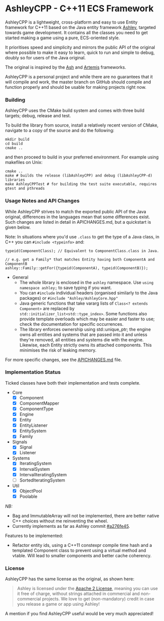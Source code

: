 AshleyCPP - C++11 ECS Framework
===============================

AshleyCPP is a lightweight, cross-platform and easy to use Entity framework for C++11 based on the Java entity framework
[Ashley](https://github.com/libgdx/ashley/), targeted towards game development. It contains all the classes you need to 
get started making a game using a pure, ECS-oriented style.

It prioritises speed and simplicity and mirrors the public API of the original where possible to make it easy to learn,
quick to run and simple to debug, doubly so for users of the Java original.

The original is inspired by the [Ash](http://www.ashframework.org/) and
[Artemis](http://gamadu.com/artemis/) frameworks.

AshleyCPP is a personal project and while there are no guarantees that it will compile and work, the master branch
on GitHub should compile and function properly and should be usable for making projects right now.

### Building

AshleyCPP uses the CMake build system and comes with three build targets; debug, release and test.

To build the library from source, install a relatively recent version of CMake, navigate to a copy of the source and
do the following:

    mkdir build
    cd build
    cmake ..

and then proceed to build in your preferred environment. For example using makefiles on Unix:

    cmake ..
    make # builds the release (libAshleyCPP) and debug (libAshleyCPP-d) libraries
    make AshleyCPPTest # for building the test suite executable, requires gtest and pthreads


### Usage Notes and API Changes
While AshleyCPP strives to match the exported public API of the Java original, differences in the languages mean that
some differences exist. Such changes are listed in detail in APICHANGES.md, but a quickstart is given below.

Note: In situations where you'd use `.class` to get the type of a Java class, in C++ you can `#include <typeinfo>` and:

    typeid(ComponentClass); // Equivalent to ComponentClass.class in Java.  
    
    // e.g. get a Family* that matches Entity having both ComponentA and ComponentB
    ashley::Family::getFor({typeid(ComponentA), typeid(ComponentB)});
     
- General
  - The whole library is enclosed in the `ashley` namespace. Use `using namespace ashley;` to save typing if you want.
  - You can `#include` individual headers (organised similarly to the Java packages) or `#include "Ashley/AshleyCore.hpp"`
  - Java generic functions that take vararg lists of `Class<? extends Component>` are replaced by
    `std::initializer_list<std::type_index>`. Some functions also provide template overloads which may be easier and
    faster to use; check the documentation for specific occurrences.
  - The library enforces ownership using std::unique_ptr; the engine owns all entities and systems that are passed into
    it and unless they're removed, all entities and systems die with the engine. Likewise, each Entity strictly owns
    its attached components. This minimises the risk of leaking memory. 
  
For more specific changes, see the [APICHANGES.md](https://github.com/SgtCoDFish/AshleyCPP/blob/master/APICHANGES.md) file.

### Implementation Status
Ticked classes have both their implementation and tests complete.
- Core
  - [x] Component
  - [x] ComponentMapper
  - [x] ComponentType
  - [x] Engine
  - [x] Entity
  - [x] EntityListener
  - [x] EntitySystem
  - [x] Family
- Signals
  - [x] Signal
  - [x] Listener
- Systems
  - [x] IteratingSystem
  - [x] IntervalSystem
  - [x] IntervalIteratingSystem
  - [ ] SortedIteratingSystem
- Util
  - [x] ObjectPool
  - [x] Poolable
  
*NB:*
- Bag and ImmutableArray will not be implemented, there are better native C++ choices without me reinventing the wheel.
- Currently implements as far as Ashley commit [#a276fe45](https://github.com/libgdx/ashley/commit/a276fe45c81d450f305ce1b5b0bd0fe837207a70).

Features to be implemented:

- Refactor entity ids, using a C++11 constexpr compile time hash and a templated Component class to prevent using a virtual method and vtable. Will lead to smaller components and better cache coherency.

### License

AshleyCPP has the same license as the original, as shown here:

> Ashley is licensed under the [Apache 2 License](https://github.com/libgdx/ashley/blob/master/LICENSE), meaning you
> can use it free of charge, without strings attached in commercial and non-commercial projects. We love to
> get (non-mandatory) credit in case you release a game or app using Ashley!

A mention if you find AshleyCPP useful would be very much appreciated!
